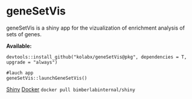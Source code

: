 
# geneSetVis
geneSetVis is a shiny app for the vizualization of enrichment analysis of sets of genes.

**Available:**
  ```
  devtools::install_github("kolabx/geneSetVis@pkg", dependencies = T, upgrade = "always")
  
  #lauch app
  geneSetVis::launchGeneSetVis()
  ```
[Shiny](https://kolabx.shinyapps.io/genesetvis/)
[Docker](https://hub.docker.com/r/bimberlabinternal/shiny) `docker pull bimberlabinternal/shiny`

